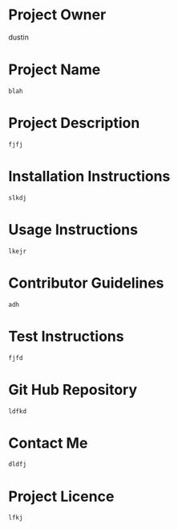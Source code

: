 # Project Owner 
   dustin
 # Project Name
    blah

 # Project Description
    fjfj
 # Installation Instructions
    slkdj
 # Usage Instructions
    lkejr
 # Contributor Guidelines
    adh
 # Test Instructions
    fjfd
 # Git Hub Repository
    ldfkd
 # Contact Me
    dldfj
 # Project Licence
    lfkj
